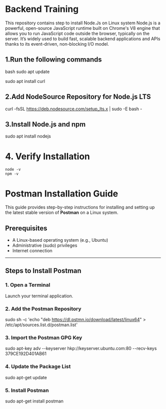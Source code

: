 # Backend Training

This repository contains step to install Node.Js on Linux system
Node.js is a powerful, open-source JavaScript runtime built on Chrome's V8 engine that allows you to run JavaScript code outside the browser, typically on the server.
It’s widely used to build fast, scalable backend applications and APIs thanks to its event-driven, non-blocking I/O model.



## 1.Run the following commands
bash
sudo apt update

sudo apt install curl

## 2.Add NodeSource Repository for Node.js LTS

curl -fsSL https://deb.nodesource.com/setup_lts.x | sudo -E bash -


## 3.Install Node.js and npm
   sudo apt install nodejs

# 4. Verify Installation
    node -v
    npm -v



# Postman Installation Guide

This guide provides step-by-step instructions for installing and setting up the latest stable version of **Postman** on a Linux system.

## Prerequisites

- A Linux-based operating system (e.g., Ubuntu)
- Administrative (sudo) privileges
- Internet connection

---

## Steps to Install Postman

### 1. Open a Terminal

Launch your terminal application.

### 2. Add the Postman Repository

sudo sh -c 'echo "deb https://dl.pstmn.io/download/latest/linux64" > /etc/apt/sources.list.d/postman.list'

### 3. Import the Postman GPG Key

sudo apt-key adv --keyserver hkp://keyserver.ubuntu.com:80 --recv-keys 379CE192D401AB61

### 4. Update the Package List

sudo apt-get update

### 5. Install Postman

sudo apt-get install postman
